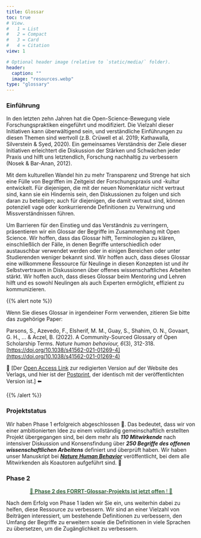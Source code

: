 ```yaml
---
title: Glossar
toc: true
# View.
#   1 = List
#   2 = Compact
#   3 = Card
#   4 = Citation
view: 1

# Optional header image (relative to `static/media/` folder).
header:
  caption: ""
  image: "resources.webp"
type: "glossary"
---
```


### Einführung

In den letzten zehn Jahren hat die Open-Science-Bewegung viele Forschungspraktiken eingeführt und modifiziert. Die Vielzahl dieser Initiativen kann überwältigend sein, und verständliche Einführungen zu diesen Themen sind wertvoll (z.B. Crüwell et al. 2019; Kathawalla, Silverstein & Syed, 2020). Ein gemeinsames Verständnis der Ziele dieser Initiativen erleichtert die Diskussion der Stärken und Schwächen jeder Praxis und hilft uns letztendlich, Forschung nachhaltig zu verbessern (Nosek & Bar-Anan, 2012).

Mit dem kulturellen Wandel hin zu mehr Transparenz und Strenge hat sich eine Fülle von Begriffen im Zeitgeist der Forschungspraxis und -kultur entwickelt. Für diejenigen, die mit der neuen Nomenklatur nicht vertraut sind, kann sie ein Hindernis sein, den Diskussionen zu folgen und sich daran zu beteiligen; auch für diejenigen, die damit vertraut sind, können potenziell vage oder konkurrierende Definitionen zu Verwirrung und Missverständnissen führen.

Um Barrieren für den Einstieg und das Verständnis zu verringern, präsentieren wir ein Glossar der Begriffe im Zusammenhang mit Open Science. Wir hoffen, dass das Glossar hilft, Terminologien zu klären, einschließlich der Fälle, in denen Begriffe unterschiedlich oder austauschbar verwendet werden oder in einigen Bereichen oder unter Studierenden weniger bekannt sind. Wir hoffen auch, dass dieses Glossar eine willkommene Ressource für Neulinge in diesen Konzepten ist und ihr Selbstvertrauen in Diskussionen über offenes wissenschaftliches Arbeiten stärkt. Wir hoffen auch, dass dieses Glossar beim Mentoring und Lehren hilft und es sowohl Neulingen als auch Experten ermöglicht, effizient zu kommunizieren.

{{% alert note %}}

Wenn Sie dieses Glossar in irgendeiner Form verwenden, zitieren Sie bitte das zugehörige Paper:

  Parsons, S., Azevedo, F., Elsherif, M. M., Guay, S., Shahim, O. N., Govaart, G. H., ... & Aczel, B. (2022). A Community-Sourced Glossary of Open Scholarship Terms. *Nature human behaviour, 6*(3), 312-318. [https://doi.org/10.1038/s41562-021-01269-4](https://doi.org/10.1038/s41562-021-01269-4)

👀 [Der [Open Access Link](https://rdcu.be/cHsqM) zur redigierten Version auf der Website des Verlags, und hier ist der [Postprint](https://doi.org/10.31222/osf.io/kdqcw), der identisch mit der veröffentlichten Version ist.] ⬅️

{{% /alert %}}

### Projektstatus

Wir haben Phase 1 erfolgreich abgeschlossen 🎉. Das bedeutet, dass wir von einer ambitionierten Idee zu einem vollständig gemeinschaftlich erstellten Projekt übergegangen sind, bei dem mehr als ***110 Mitwirkende*** nach intensiver Diskussion und Konsensfindung über ***250 Begriffe des offenen wissenschaftlichen Arbeitens*** definiert und überprüft haben. Wir haben unser Manuskript bei [***Nature Human Behavior***](https://doi.org/10.1038/s41562-021-01269-4) veröffentlicht, bei dem alle Mitwirkenden als Koautoren aufgeführt sind. 🥳

### Phase 2

[ <center> <p style="color:#38673F"> 🚨 <strong> Phase 2 des FORRT-Glossar-Projekts ist jetzt offen </strong>! 🚨 </p>  </center>](https://docs.google.com/document/d/1BKzztg7srUeC_2Yn0b7cMbxp_vYMDlOnEYpxg_S2hWs/)

Nach dem Erfolg von Phase 1 laden wir Sie ein, uns weiterhin dabei zu helfen, diese Ressource zu verbessern. Wir sind an einer Vielzahl von Beiträgen interessiert, um bestehende Definitionen zu verbessern, den Umfang der Begriffe zu erweitern sowie die Definitionen in viele Sprachen zu übersetzen, um die Zugänglichkeit zu verbessern.

